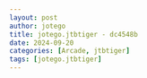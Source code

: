 ```yaml
---
layout: post
author: jotego
title: jotego.jtbtiger - dc4548b
date: 2024-09-20
categories: [Arcade, jtbtiger]
tags: [jotego.jtbtiger]
---
```


